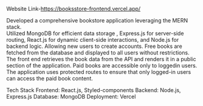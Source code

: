 Website Link-https://booksstore-frontend.vercel.app/

Developed a comprehensive bookstore application leveraging the MERN stack.  
Utilized MongoDB for efficient data storage , Express.js for server-side routing, React.js for dynamic client-side interactions, and Node.js for backend logic.
Allowing new users to create accounts.
Free books are fetched from the database and displayed to all users without restrictions. The front end retrieves the book data from the API and renders it in a public section of the application.
Paid books are accessible only to loggedin users. The application uses protected routes to ensure that only logged-in users can access the paid book content.


Tech Stack
Frontend: React.js, Styled-components
Backend: Node.js, Express.js
Database: MongoDB
Deployment: Vercel

